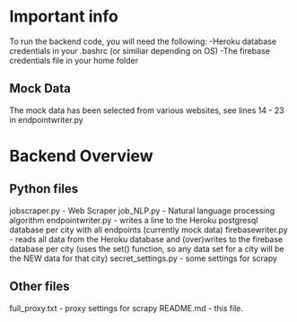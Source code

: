 # Important info

To run the backend code, you will need the following:
-Heroku database credentials in your .bashrc (or similiar depending on OS)
-The firebase credentials file in your home folder

## Mock Data
The mock data has been selected from various websites, see lines 14 - 23 in endpointwriter.py

# Backend Overview

## Python files
jobscraper.py - Web Scraper
job_NLP.py - Natural language processing algorithm
endpointwriter.py - writes a line to the Heroku postgresql database per city with all endpoints (currently mock data)
firebasewriter.py - reads all data from the Heroku database and (over)writes to the firebase database per city (uses the set() function, so any data set for a city will be the NEW data for that city)
secret_settings.py - some settings for scrapy

## Other files
full_proxy.txt - proxy settings for scrapy
README.md - this file.
